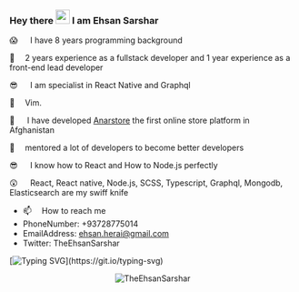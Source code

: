 ### Hey there <img src="https://media.giphy.com/media/hvRJCLFzcasrR4ia7z/giphy.gif" width="25px">  I am Ehsan Sarshar

😱   I have 8 years programming background

🎉   2 years experience as a fullstack developer and 1 year experience as a front-end lead developer

😎   I am specialist in React Native and Graphql

🤔   Vim.

🌟   I have developed [Anarstore](https://anarstore.af/app/) the first online store platform in Afghanistan

💆‍   mentored a lot of developers to become better developers

😎   I know how to React and How to Node.js perfectly

😲   React, React native, Node.js, SCSS, Typescript, Graphql, Mongodb, Elasticsearch are my swiff knife


- 📫   How to reach me
- PhoneNumber: +93728775014
- EmailAddress: ehsan.herai@gmail.com
- Twitter: TheEhsanSarshar

[![Typing SVG](https://readme-typing-svg.herokuapp.com?color=FF006D&size=25&multiline=true&width=700&height=100&lines=Everything+that+can+be+written+in+Javascript.;Will+eventually+be+written+in+Javascript.)](https://git.io/typing-svg)


<p align="center"> <img src="https://github-readme-stats.vercel.app/api?username=TheEhsanSarshar&show_icons=true&theme=gotham" alt="TheEhsanSarshar" />
